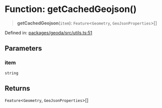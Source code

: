 # Function: getCachedGeojson()

> **getCachedGeojson**(`item`): `Feature`\<`Geometry`, `GeoJsonProperties`\>[]

Defined in: [packages/geoda/src/utils.ts:51](https://github.com/GeoDaCenter/openassistant/blob/a9f2271d1019f6c25c10dd4b3bdb64fcf16999b2/packages/geoda/src/utils.ts#L51)

## Parameters

### item

`string`

## Returns

`Feature`\<`Geometry`, `GeoJsonProperties`\>[]
